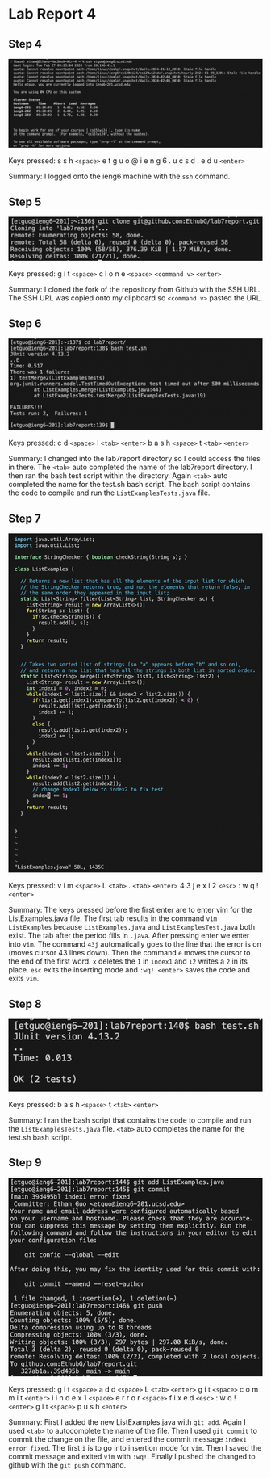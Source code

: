 # Lab Report 4

## Step 4
![image one](Screen%20Shot%202024-02-27%20at%209.24.55%20AM.png)

Keys pressed: s s h `<space>` e t g u o @ i e n g 6 . u c s d . e d u `<enter>`

Summary: I logged onto the ieng6 machine with the `ssh` command. 

## Step 5
![image two](Screen%20Shot%202024-02-27%20at%205.01.44%20PM.png)

Keys pressed: g i t `<space>` c l o n e `<space>` `<command v>` `<enter>`

Summary: I cloned the fork of the repository from Github with the SSH URL. The SSH URL was copied onto my clipboard so `<command v>` pasted the URL. 

## Step 6
![image three](Screen%20Shot%202024-02-27%20at%205.07.12%20PM.png)

Keys pressed: c d `<space>` l `<tab>` `<enter>` b a s h `<space>` t `<tab>` `<enter>`

Summary: I changed into the lab7report directory so I could access the files in there. The `<tab>` auto completed the name of the lab7report directory. I then ran the bash test script within the directory. Again `<tab>` auto completed the name for the test.sh bash script. The bash script contains the code to compile and run the `ListExamplesTests.java` file.

## Step 7
![image four](Screen%20Shot%202024-02-27%20at%205.16.22%20PM.png)

Keys pressed: v i m `<space>` L `<tab>` . `<tab>` `<enter>` 4 3 j e x i 2 `<esc>` : w q ! `<enter>`

Summary: The keys pressed before the first enter are to enter vim for the ListExamples.java file. The first tab results in the command `vim ListExamples` because `ListExamples.java` and `ListExamplesTest.java` both exist. The tab after the period fills in `.java`. After pressing enter we enter into `vim`. The command `43j` automatically goes to the line that the error is on (moves cursor 43 lines down). Then the command `e` moves the cursor to the end of the first word. `x` deletes the `1` in `index1` and `i2` writes a `2` in its place. `esc` exits the inserting mode and `:wq! <enter>` saves the code and exits `vim`. 

## Step 8
![image five](Screen%20Shot%202024-02-27%20at%205.23.19%20PM.png)

Keys pressed: b a s h `<space>` t `<tab>` `<enter>`

Summary: I ran the bash script that contains the code to compile and run the `ListExamplesTests.java` file. `<tab>` auto completes the name for the test.sh bash script.

## Step 9
![image six](https://github.com/EthubG/cse15l-lab-reports/blob/main/Screen%20Shot%202024-02-27%20at%205.31.18%20PM.png)

Keys pressed: g i t `<space>` a d d `<space>` L `<tab>` `<enter>` g i t `<space>` c o m m i t `<enter>` i i n d e x 1 `<space>` e r r o r `<space>` f i x e d `<esc>` : w q ! `<enter>` g i t `<space>` p u s h `<enter>`

Summary: First I added the new ListExamples.java with `git add`. Again I used `<tab>` to autocomplete the name of the file. Then I used `git commit` to commit the change on the file, and entered the commit message `index1 error fixed`. The first `i` is to go into insertion mode for `vim`. Then I saved the commit message and exited `vim` with `:wq!`. Finally I pushed the changed to github with the `git push` command.
